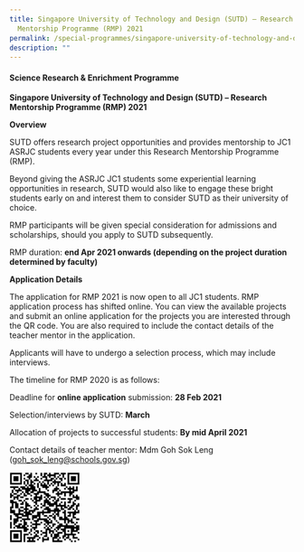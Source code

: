 ```yaml
---
title: Singapore University of Technology and Design (SUTD) – Research
  Mentorship Programme (RMP) 2021
permalink: /special-programmes/singapore-university-of-technology-and-design-research-mentorship-programme-rmp/
description: ""
---
```

#### Science Research & Enrichment Programme

**Singapore University of Technology and Design (SUTD) – Research Mentorship Programme (RMP) 2021**

**Overview**

SUTD offers research project opportunities and provides mentorship to JC1 ASRJC students every year under this Research Mentorship Programme (RMP).

Beyond giving the ASRJC JC1 students some experiential learning opportunities in research, SUTD would also like to engage these bright students early on and interest them to consider SUTD as their university of choice.

RMP participants will be given special consideration for admissions and scholarships, should you apply to SUTD subsequently.

RMP duration: **end Apr 2021 onwards (depending on the project duration determined by faculty)**

**Application Details**

The application for RMP 2021 is now open to all JC1 students. RMP application process has shifted online. You can view the available projects and submit an online application for the projects you are interested through the QR code. You are also required to include the contact details of the teacher mentor in the application.

Applicants will have to undergo a selection process, which may include interviews.

The timeline for RMP 2020 is as follows:

Deadline for **online application** submission: **28 Feb 2021**

Selection/interviews by SUTD: **March**

Allocation of projects to successful students: **By mid April 2021**

Contact details of teacher mentor: Mdm Goh Sok Leng                            (goh_sok_leng@schools.gov.sg)

<img src="/images/SUTD-QR-298x300.jpg" 
     style="width:25%">